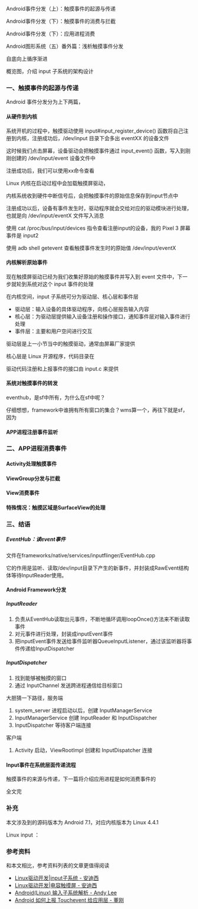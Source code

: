 
Android事件分发（上）：触摸事件的起源与传递

Android事件分发（下）：触摸事件的消费与拦截

Android事件分发（下）：应用进程消费

Android图形系统（五）番外篇：浅析触摸事件分发

自底向上循序渐进

概览图，介绍 input 子系统的架构设计

### 一、触摸事件的起源与传递

Android 事件分发分为上下两篇，

#### 从硬件到内核

系统开机的过程中，触摸驱动使用 input#input_register_device() 函数将自己注册到内核，注册成功后，/dev/input 目录下会多出 eventXX 的设备文件

这时候我们点击屏幕，设备驱动会把触摸事件通过 input_event() 函数，写入到刚刚创建的 /dev/input/event 设备文件中

注册成功后，我们可以使用xx命令查看

Linux 内核在启动过程中会加载触摸屏驱动，

内核系统收到硬件中断信号后，会把触摸事件的原始信息保存到input节点中

注册成功以后，设备有事件发生时，驱动程序就会交给对应的驱动模块进行处理，也就是向 /dev/input/eventX 文件写入消息

使用 cat /proc/bus/input/devices 指令查看注册input的设备，我的 Pixel 3 屏幕事件是 input2

使用 adb shell getevent 查看触摸事件发生时的原始值 /dev/input/eventX

#### 内核解析原始事件

现在触摸屏驱动已经为我们收集好原始的触摸事件并写入到 event 文件中，下一步就轮到系统对这个 input 事件的处理

在内核空间，input 子系统可分为驱动层、核心层和事件层

- 驱动层：输入设备的具体驱动程序，向核心层报告输入内容
- 核心层：为驱动层提供输入设备注册和操作接口，通知事件层对输入事件进行处理
- 事件层：主要和用户空间进行交互

驱动层是上一小节当中的触摸驱动，通常由屏幕厂家提供

核心层是 Linux 开源程序，代码目录在

驱动代码注册和上报事件的接口由 input.c 来提供

#### 系统对触摸事件的转发

eventhub，是sf中所有，为什么在sf中呢？

仔细想想，framework中谁拥有所有窗口的集合？wms算一个，再往下就是sf，因为

#### APP进程注册事件监听

### 二、APP进程消费事件

#### Activity处理触摸事件

#### ViewGroup分发与拦截

#### View消费事件

#### 特殊情况：触摸区域是SurfaceView的处理

### 三、结语

##### EventHub：读event事件

文件在frameworks/native/services/inputflinger/EventHub.cpp

它的作用是监听、读取/dev/input目录下产生的新事件，并封装成RawEvent结构体等待InputReader使用。

#### Android Framework分发

##### InputReader

1. 负责从EventHub读取出元事件，不断地循环调用loopOnce()方法来不断读取事件
2. 对元事件进行处理，封装成inputEvent事件
3. 把inputEvent事件发送给事件监听器QueueInputListener，通过该监听器将事件传递给InputDispatcher

##### InputDispatcher

1. 找到能够被触摸的窗口
2. 通过 InputChannel 发送跨进程通信给目标窗口


大胆猜一下路径，服务端

1. system_server 进程启动以后，创建 InputManagerService
2. InputManagerService 创建 InputReader 和 InputDispatcher
3. InputDispatcher 等待客户端连接

客户端

1. Activity 启动，ViewRootImpl 创建和 InputDispatcher 连接

#### Input事件在系统层面传递流程

触摸事件的来源与传递，下一篇将介绍应用进程是如何消费事件的

全文完

### 补充

本文涉及到的源码版本为 Android 7.1，对应内核版本为 Linux 4.4.1

Linux input ：

### 参考资料

和本文相比，参考资料列表的文章更值得阅读

- [Linux驱动开发|input子系统 - 安迪西](https://blog.csdn.net/Chuangke_Andy/article/details/122181549)
- [Linux驱动开发|电容触摸屏 - 安迪西](https://blog.csdn.net/Chuangke_Andy/article/details/122454299)
- [Android(Linux) 输入子系统解析 - Andy Lee](http://huaqianlee.github.io/2017/11/23/Android/Android-Linux-input-system-analysis/)
- [Android 如何上报 Touchevent 给应用层 - 董刚](https://dqdongg.com/c/touch/android/2014/07/10/Touch-inputevent.html)

